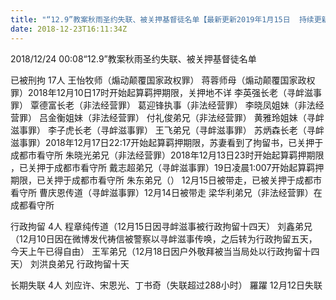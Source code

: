```yaml
---
title: "“12.9”教案秋雨圣约失联、被关押基督徒名单【最新更新2019年1月15日  持续更新】(7)"
date: 2018-12-23T16:11:34Z
---
```


2018/12/24  00:08“12.9”教案秋雨圣约失联、被关押基督徒名单

已被刑拘 17人
王怡牧师（煽动颠覆国家政权罪）
蒋蓉师母（煽动颠覆国家政权罪）2018年12月10日17时开始起算羁押期限，关押地不详
李英强长老（寻衅滋事罪）
覃德富长老（非法经营罪）
葛迎锋执事（非法经营罪）
李晓凤姐妹（非法经营罪）
吕金衡姐妹（非法经营罪）
付礼俊弟兄（非法经营罪）
黄雅玲姐妹（寻衅滋事罪）
李子虎长老（寻衅滋事罪）
王飞弟兄（寻衅滋事罪）
苏炳森长老（寻衅滋事罪）2018年12月17日22:17开始起算羁押期限，苏妻看到了拘留书，已关押于成都市看守所
朱晓光弟兄（非法经营罪）2018年12月13日23时开始起算羁押期限 ，已关押于成都市看守所
戴志超弟兄（寻衅滋事罪）19日凌晨1:007开始起算羁押期限，已关押于成都市看守所
朱东弟兄（） 12月15日被带走，已被关押于成都市看守所
曹庆恩传道（寻衅滋事罪）12月14日被带走
梁华利弟兄（非法经营罪）在成都看守所

行政拘留  4人
程章纯传道（12月15日因寻衅滋事被行政拘留十四天）
刘鑫弟兄（12月10日因在微博发代祷信被警察以寻衅滋事传唤，之后转为行政拘留五天，今天上午已得自由）
王军弟兄（12月18日因户外敬拜被当当局处以行政拘留十四天）
刘洪良弟兄  行政拘留十天



长期失联  4人
刘应许、宋恩光、丁书奇（失联超过288小时）
羅躍 12月12日失联
